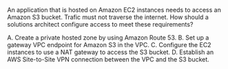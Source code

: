 An application that is hosted on Amazon EC2 instances needs to access an Amazon S3 bucket. Trafic must not traverse the internet. How should a solutions architect configure access to meet these requirements? 

A. Create a private hosted zone by using Amazon Route 53. 
B. Set up a gateway VPC endpoint for Amazon S3 in the VPC. 
C. Configure the EC2 instances to use a NAT gateway to access the S3 bucket. 
D. Establish an AWS Site-to-Site VPN connection between the VPC and the S3 bucket.